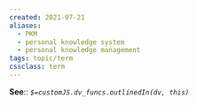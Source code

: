 ```yaml
---
created: 2021-07-21
aliases:
  - PKM
  - personal knowledge system
  - personal knowledge management
tags: topic/term
cssclass: term
---
```



**See**::
*`$=customJS.dv_funcs.outlinedIn(dv, this)`*
